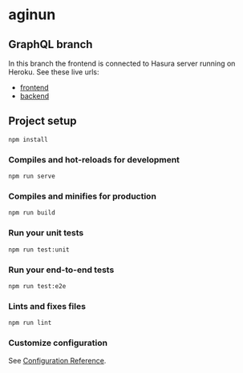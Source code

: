 # aginun

## GraphQL branch

In this branch the frontend is connected to Hasura server running on Heroku. See these live urls:

- [frontend](https://xr-volunteer-app.abumarkub.org/)
- [backend](https://xr-volunteer-app.herokuapp.com/console/data/schema/public)


## Project setup
```
npm install
```

### Compiles and hot-reloads for development
```
npm run serve
```

### Compiles and minifies for production
```
npm run build
```

### Run your unit tests
```
npm run test:unit
```

### Run your end-to-end tests
```
npm run test:e2e
```

### Lints and fixes files
```
npm run lint
```

### Customize configuration
See [Configuration Reference](https://cli.vuejs.org/config/).
